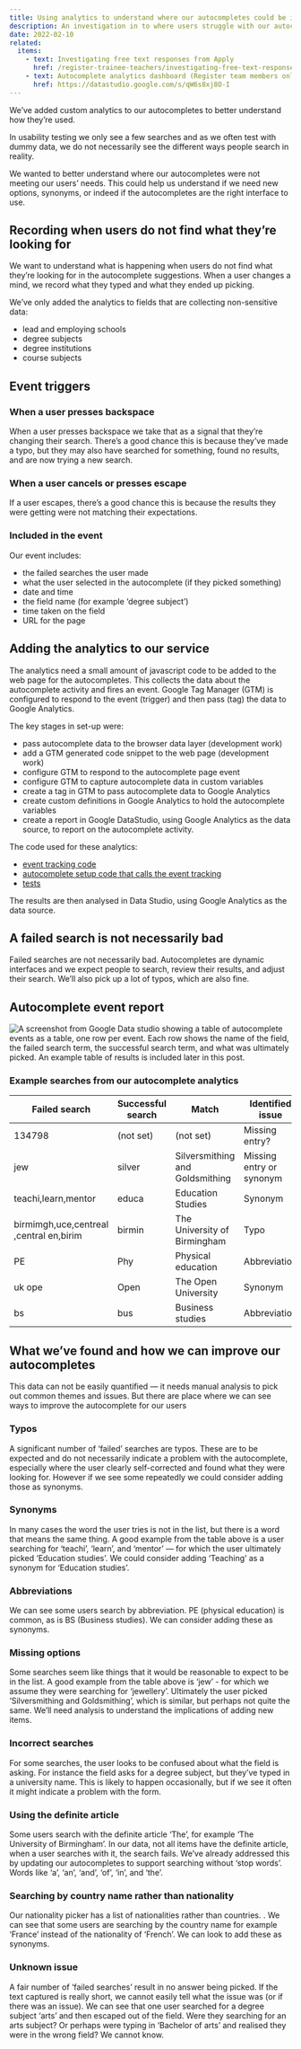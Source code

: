 ```yaml
---
title: Using analytics to understand where our autocompletes could be improved
description: An investigation in to where users struggle with our autocompletes
date: 2022-02-10
related:
  items:
    - text: Investigating free text responses from Apply
      href: /register-trainee-teachers/investigating-free-text-responses-from-apply/
    - text: Autocomplete analytics dashboard (Register team members only)
      href: https://datastudio.google.com/s/qW6s8xj8O-I
---
```


We’ve added custom analytics to our autocompletes to better understand how they’re used.

In usability testing we only see a few searches and as we often test with dummy data, we do not necessarily see the different ways people search in reality.

We wanted to better understand where our autocompletes were not meeting our users’ needs. This could help us understand if we need new options, synonyms, or indeed if the autocompletes are the right interface to use.

## Recording when users do not find what they’re looking for

We want to understand what is happening when users do not find what they’re looking for in the autocomplete suggestions. When a user changes a mind, we record what they typed and what they ended up picking.

We’ve only added the analytics to fields that are collecting non-sensitive data:

- lead and employing schools
- degree subjects
- degree institutions
- course subjects

## Event triggers

### When a user presses backspace

When a user presses backspace we take that as a signal that they’re changing their search. There’s a good chance this is because they’ve made a typo, but they may also have searched for something, found no results, and are now trying a new search.

### When a user cancels or presses escape

If a user escapes, there’s a good chance this is because the results they were getting were not matching their expectations.

### Included in the event

Our event includes:

- the failed searches the user made
- what the user selected in the autocomplete (if they picked something)
- date and time
- the field name (for example ‘degree subject’)
- time taken on the field
- URL for the page

## Adding the analytics to our service

The analytics  need a small amount of javascript code to be added to the web page for the autocompletes. This collects the data about the autocomplete activity and fires an event. Google Tag Manager (GTM) is configured to respond to the event (trigger) and then pass (tag) the data to Google&nbsp;Analytics.

The key stages in set-up were:

- pass autocomplete data to the browser data layer (development work)
- add a GTM generated code snippet to the web page (development work)
- configure GTM to respond to the autocomplete page event
- configure GTM to capture autocomplete data in custom variables
- create a tag in GTM to pass autocomplete data to Google Analytics
- create custom definitions in Google Analytics to hold the autocomplete variables
- create a report in Google DataStudio, using Google Analytics as the data source, to report on the autocomplete activity.

The code used for these analytics:

- [event tracking code](https://github.com/DFE-Digital/register-trainee-teachers/blob/main/app/components/form_components/tracker.js)
- [autocomplete setup code that calls the event tracking](https://github.com/DFE-Digital/register-trainee-teachers/blob/main/app/components/form_components/autocomplete/script.js)
- [tests](https://github.com/DFE-Digital/register-trainee-teachers/blob/main/app/webpacker/scripts/tracker.spec.js)

The results are then analysed in Data Studio, using Google Analytics as the data source.

## A failed search is not necessarily bad

Failed searches are not necessarily bad. Autocompletes are dynamic interfaces and we expect people to search, review their results, and adjust their search. We’ll also pick up a lot of typos, which are also fine.

## Autocomplete event report

![A screenshot from Google Data studio showing a table of autocomplete events as a table, one row per event. Each row shows the name of the field, the failed search term, the successful search term, and what was ultimately picked. An example table of results is included later in this post.](1-datastudio-screenshot.png)

### Example searches from our autocomplete analytics

| Failed search | Successful search | Match | Identified issue |
| --- | --- | --- | --- |
| 134798 | (not set) | (not set) | Missing entry? |
| jew | silver | Silversmithing and Goldsmithing | Missing entry or synonym |
| teachi,learn,mentor | educa | Education Studies | Synonym |
| birmimgh,uce,centreal ,central en,birim | birmin | The University of Birmingham | Typo |
| PE | Phy | Physical education | Abbreviation |
| uk ope | Open | The Open University | Synonym |
| bs | bus | Business studies | Abbreviation |

## What we’ve found and how we can improve our autocompletes

This data can not be easily quantified — it needs manual analysis to pick out common themes and issues. But there are place where we can see ways to improve the autocomplete for our users

### Typos

A significant number of ‘failed’ searches are typos. These are to be expected and do not necessarily indicate a problem with the autocomplete,  especially where the user clearly self-corrected and found what they were looking for. However if we see some repeatedly we could consider adding those as synonyms.

### Synonyms

In many cases the word the user tries is not in the list, but there is a word that means the same thing. A good example from the table above is a user searching for ‘teachi’, ‘learn’, and ‘mentor’ — for which the user ultimately picked ‘Education studies’. We could consider adding ‘Teaching’ as a synonym for ‘Education studies’.

### Abbreviations

We can see some users search by abbreviation. PE (physical education) is common, as is BS (Business studies). We can consider adding these as synonyms.

### Missing options

Some searches seem like things that it would be reasonable to expect to be in the list. A good example from the table above is ‘jew’ - for which we assume they were searching for ‘jewellery’. Ultimately the user picked ‘Silversmithing and Goldsmithing’, which is similar, but perhaps not quite the same. We’ll need analysis to understand the implications of adding new items.

### Incorrect searches

For some searches, the user looks to be confused about what the field is asking. For instance the field asks for a degree subject, but they’ve typed in a university name. This is likely to happen occasionally, but if we see it often it might indicate a problem with the form.

### Using the definite article

Some users search with the definite article ‘The’, for example ‘The University of Birmingham’. In our data, not all items have the definite article, when a user searches with it, the search fails. We’ve already addressed this by updating our autocompletes to support searching without ‘stop words’. Words like ‘a’, ‘an’, ‘and’, ‘of’, ‘in’, and ‘the’.

### Searching by country name rather than nationality

Our nationality picker has a list of nationalities rather than countries. . We can see that some users are searching by the country name for example ‘France’ instead of the nationality of ‘French’. We can look to add these as synonyms.

### Unknown issue

A fair number of ‘failed searches’ result in no answer being picked. If the text captured is really short, we cannot easily tell what the issue was (or if there was an issue). We can see that  one user searched for a degree subject ‘arts’ and then escaped out of the field. Were they searching for an arts subject? Or perhaps were typing in ‘Bachelor of arts’ and realised they were in the wrong field? We cannot know.
